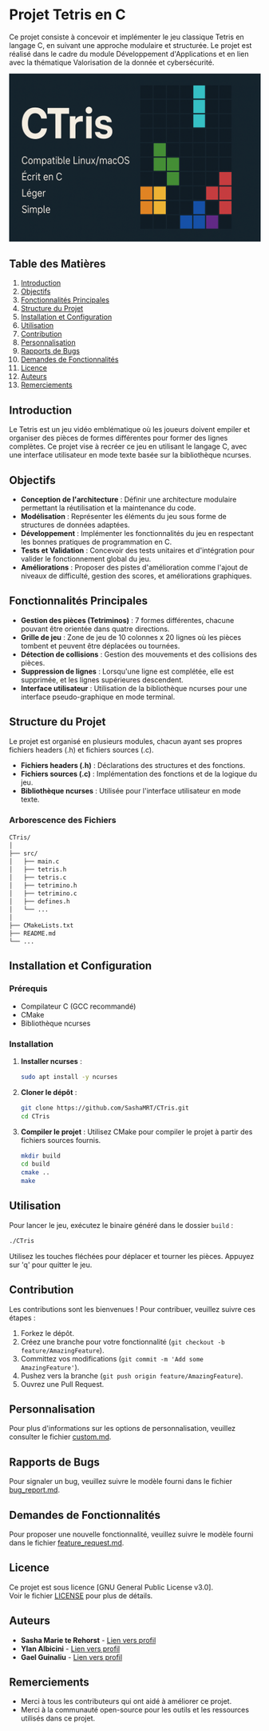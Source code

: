 # Projet Tetris en C

Ce projet consiste à concevoir et implémenter le jeu classique Tetris en langage C, en suivant une approche modulaire et structurée. Le projet est réalisé dans le cadre du module Développement d'Applications et en lien avec la thématique Valorisation de la donnée et cybersécurité.

![Bannière CTris](images/banner.png)

## Table des Matières

1. [Introduction](#introduction)
2. [Objectifs](#objectifs)
3. [Fonctionnalités Principales](#fonctionnalités-principales)
4. [Structure du Projet](#structure-du-projet)
5. [Installation et Configuration](#installation-et-configuration)
6. [Utilisation](#utilisation)
7. [Contribution](#contribution)
8. [Personnalisation](#personnalisation)
9. [Rapports de Bugs](#rapports-de-bugs)
10. [Demandes de Fonctionnalités](#demandes-de-fonctionnalités)
11. [Licence](#licence)
12. [Auteurs](#auteurs)
13. [Remerciements](#remerciements)

## Introduction

Le Tetris est un jeu vidéo emblématique où les joueurs doivent empiler et organiser des pièces de formes différentes pour former des lignes complètes. Ce projet vise à recréer ce jeu en utilisant le langage C, avec une interface utilisateur en mode texte basée sur la bibliothèque ncurses.

## Objectifs

- **Conception de l'architecture** : Définir une architecture modulaire permettant la réutilisation et la maintenance du code.
- **Modélisation** : Représenter les éléments du jeu sous forme de structures de données adaptées.
- **Développement** : Implémenter les fonctionnalités du jeu en respectant les bonnes pratiques de programmation en C.
- **Tests et Validation** : Concevoir des tests unitaires et d'intégration pour valider le fonctionnement global du jeu.
- **Améliorations** : Proposer des pistes d'amélioration comme l'ajout de niveaux de difficulté, gestion des scores, et améliorations graphiques.

## Fonctionnalités Principales

- **Gestion des pièces (Tetriminos)** : 7 formes différentes, chacune pouvant être orientée dans quatre directions.
- **Grille de jeu** : Zone de jeu de 10 colonnes x 20 lignes où les pièces tombent et peuvent être déplacées ou tournées.
- **Détection de collisions** : Gestion des mouvements et des collisions des pièces.
- **Suppression de lignes** : Lorsqu'une ligne est complétée, elle est supprimée, et les lignes supérieures descendent.
- **Interface utilisateur** : Utilisation de la bibliothèque ncurses pour une interface pseudo-graphique en mode terminal.

## Structure du Projet

Le projet est organisé en plusieurs modules, chacun ayant ses propres fichiers headers (.h) et fichiers sources (.c).

- **Fichiers headers (.h)** : Déclarations des structures et des fonctions.
- **Fichiers sources (.c)** : Implémentation des fonctions et de la logique du jeu.
- **Bibliothèque ncurses** : Utilisée pour l'interface utilisateur en mode texte.

### Arborescence des Fichiers

```
CTris/
│
├── src/
│   ├── main.c
│   ├── tetris.h
│   ├── tetris.c
│   ├── tetrimino.h
│   ├── tetrimino.c
│   ├── defines.h
│   └── ...
│
├── CMakeLists.txt
├── README.md
└── ...
```

## Installation et Configuration

### Prérequis

- Compilateur C (GCC recommandé)
- CMake
- Bibliothèque ncurses

### Installation

1. **Installer ncurses** :
   ```bash
   sudo apt install -y ncurses
   ```

2. **Cloner le dépôt** :
   ```bash
   git clone https://github.com/SashaMRT/CTris.git
   cd CTris
   ```

3. **Compiler le projet** :
   Utilisez CMake pour compiler le projet à partir des fichiers sources fournis.
   ```bash
   mkdir build
   cd build
   cmake ..
   make
   ```

## Utilisation

Pour lancer le jeu, exécutez le binaire généré dans le dossier `build` :
```bash
./CTris
```

Utilisez les touches fléchées pour déplacer et tourner les pièces. Appuyez sur 'q' pour quitter le jeu.

## Contribution

Les contributions sont les bienvenues ! Pour contribuer, veuillez suivre ces étapes :

1. Forkez le dépôt.
2. Créez une branche pour votre fonctionnalité (`git checkout -b feature/AmazingFeature`).
3. Committez vos modifications (`git commit -m 'Add some AmazingFeature'`).
4. Pushez vers la branche (`git push origin feature/AmazingFeature`).
5. Ouvrez une Pull Request.

## Personnalisation

Pour plus d'informations sur les options de personnalisation, veuillez consulter le fichier [custom.md](.github/ISSUE_TEMPLATE/custom.md).

## Rapports de Bugs

Pour signaler un bug, veuillez suivre le modèle fourni dans le fichier [bug_report.md](.github/ISSUE_TEMPLATE/bug_report.md).

## Demandes de Fonctionnalités

Pour proposer une nouvelle fonctionnalité, veuillez suivre le modèle fourni dans le fichier [feature_request.md](.github/ISSUE_TEMPLATE/feature_request.md).

## Licence

Ce projet est sous licence [GNU General Public License v3.0].<br/>
Voir le fichier [LICENSE](LICENSE) pour plus de détails.

## Auteurs

- **Sasha Marie te Rehorst** - [Lien vers profil](https://github.com/SashaMRT)
- **Ylan Albicini** - [Lien vers profil](https://github.com/ylalb)
- **Gael Guinaliu** - [Lien vers profil](https://github.com/GoneSalam)

## Remerciements

- Merci à tous les contributeurs qui ont aidé à améliorer ce projet.
- Merci à la communauté open-source pour les outils et les ressources utilisés dans ce projet.